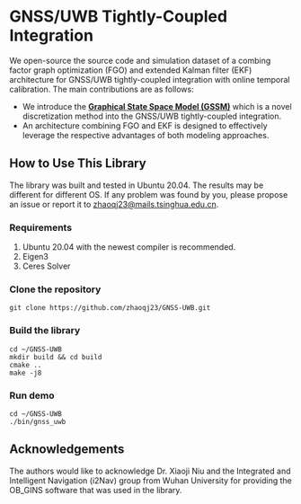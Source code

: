 # GNSS/UWB Tightly-Coupled Integration
We open-source the source code and simulation dataset of a combing factor graph optimization (FGO) and extended Kalman filter (EKF) architecture for GNSS/UWB tightly-coupled integration with online temporal calibration. The main contributions are as follows:
* We introduce the **[Graphical State Space Model (GSSM)](https://github.com/shaolinbit/GraphicalStateSpaceModel)** which is a novel discretization method into the GNSS/UWB tightly-coupled integration. 
* An architecture combining FGO and EKF is designed to effectively leverage the respective advantages of both modeling approaches.
## How to Use This Library
The library was built and tested in Ubuntu 20.04. The results may be different for different OS. If any problem was found by you, please propose an issue or report it to zhaoqj23@mails.tsinghua.edu.cn.
### Requirements
1) Ubuntu 20.04 with the newest compiler is recommended.
2) Eigen3
3) Ceres Solver
### Clone the repository
```git clone https://github.com/zhaoqj23/GNSS-UWB.git```
### Build the library
```
cd ~/GNSS-UWB
mkdir build && cd build
cmake ..
make -j8
```
### Run demo
```
cd ~/GNSS-UWB
./bin/gnss_uwb
```
## Acknowledgements
The authors would like to acknowledge Dr. Xiaoji Niu and the Integrated and Intelligent Navigation (i2Nav) group from Wuhan University for providing the OB_GINS software that was used in the library.
